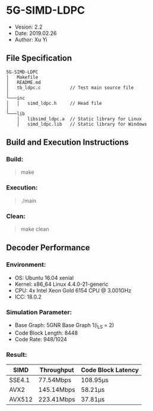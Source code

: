 5G-SIMD-LDPC
==============================

* Vesion:   2.2
* Date:     2019.02.26
* Author:   Xu Yi

File Specification
------------------------------

```
5G-SIMD-LDPC
│   Makefile
│   README.md
│   tb_ldpc.c           // Test main source file
│
└───inc
│   │   simd_ldpc.h     // Head file
│   
└───lib
    │   libsimd_ldpc.a  // Static library for Linux
    │   simd_ldpc.lib   // Static library for Windows
```

Build and Execution Instructions
------------------------------

### Build:
> make

### Execution:
> ./main

### Clean:
> make clean

Decoder Performance
------------------------------------------------------------

### Environment:
* OS: Ubuntu 16.04 xenial
* Kernel: x86_64 Linux 4.4.0-21-generic
* CPU: 4x Intel Xeon Gold 6154 CPU @ 3.001GHz
* ICC: 18.0.2

### Simulation Parameter:

* Base Graph: 5GNR Base Graph 1(i<sub>LS</sub> = 2)
* Code Block Length: 8448
* Code Rate: 948/1024

### Result:
| SIMD          | Throughput    | Code Block Latency    |
| ------------- | ------------- | --------------------- |
| SSE4.1        | 77.54Mbps     | 108.95μs              |
| AVX2          | 145.14Mbps    | 58.21μs               |
| AVX512        | 223.41Mbps    | 37.81μs               |
